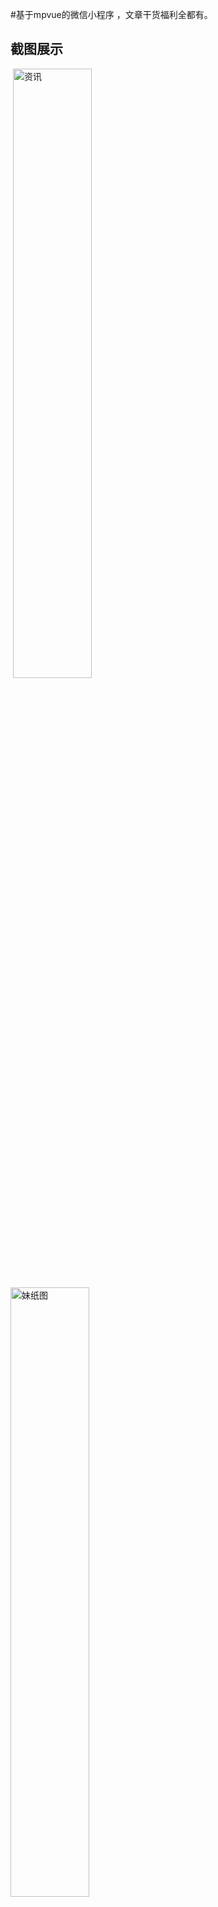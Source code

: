 
#基于mpvue的微信小程序 ，文章干货福利全都有。

## 截图展示
<p>
  <img alt="资讯" src=".Screenshots/zixun.PNG" width="50%" />
  <img alt="妹纸图" src=".Screenshots/meizi.PNG" width="50%" />
</p>
